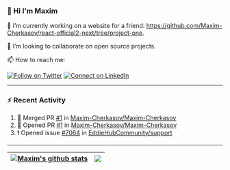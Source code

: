 ### 👋 Hi I'm Maxim

🔭 I’m currently working on a website for a friend: https://github.com/Maxim-Cherkasov/react-official2-next/tree/project-one.

👯 I’m looking to collaborate on open source projects.

📫 How to reach me: 

[![Follow on Twitter](https://img.shields.io/badge/--twitter?label=Twitter&logo=Twitter&style=social)](https://twitter.com/southmaks) [![Connect on LinkedIn](https://img.shields.io/badge/--linkedin?label=LinkedIn&logo=LinkedIn&style=social)](https://www.linkedin.com/in//maxim-cherkasov199)

****

### :zap: Recent Activity

<!--START_SECTION:activity-->
1. 🎉 Merged PR [#1](https://github.com/Maxim-Cherkasov/Maxim-Cherkasov/pull/1) in [Maxim-Cherkasov/Maxim-Cherkasov](https://github.com/Maxim-Cherkasov/Maxim-Cherkasov)
2. 💪 Opened PR [#1](https://github.com/Maxim-Cherkasov/Maxim-Cherkasov/pull/1) in [Maxim-Cherkasov/Maxim-Cherkasov](https://github.com/Maxim-Cherkasov/Maxim-Cherkasov)
3. ❗️ Opened issue [#7064](https://github.com/EddieHubCommunity/support/issues/7064) in [EddieHubCommunity/support](https://github.com/EddieHubCommunity/support)
<!--END_SECTION:activity-->

****

| <a href="https://github.com/Maxim-Cherkasov/github-readme-stats"><img align="center" src="https://github-readme-stats.vercel.app/api?username=Maxim-Cherkasov&show_icons=true&include_all_commits=true&theme=buefy&hide_border=true" alt="Maxim's github stats" /></a> | <a href="https://github.com/Maxim-Cherkasov/github-readme-stats"><img align="center" src="https://github-readme-stats.vercel.app/api/top-langs/?username=Maxim-Cherkasov&layout=compact&theme=buefy&hide_border=true&hide=PHP" /></a> |
| ------------- | ------------- |
